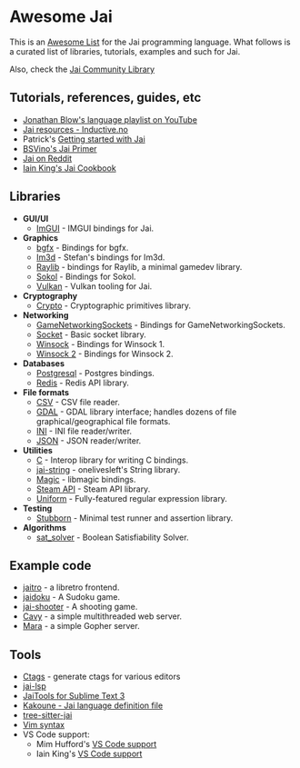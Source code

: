 # Awesome Jai

This is an [Awesome List](https://awesome.re) for the Jai programming language. What follows is a curated list of libraries, tutorials, examples and such for Jai.

Also, check the [Jai Community Library](https://github.com/Jai-Community/Jai-Community-Library/wiki)

## Tutorials, references, guides, etc

 * [Jonathan Blow's language playlist on YouTube](https://www.youtube.com/watch?v=TH9VCN6UkyQ&list=PLmV5I2fxaiCKfxMBrNsU1kgKJXD3PkyxO&ab_channel=JonathanBlow)
 * [Jai resources - Inductive.no](https://inductive.no/jai/)
 * Patrick's [Getting started with Jai](https://github.com/patrickgh3/jai-getting-started)
 * [BSVino's Jai Primer](https://github.com/BSVino/JaiPrimer/blob/master/JaiPrimer.md)
 * [Jai on Reddit](https://www.reddit.com/r/Jai/)
 * [Iain King's Jai Cookbook](https://github.com/onelivesleft/jai-cookbook)

## Libraries

 * **GUI/UI**
   * [ImGUI](https://github.com/kevinw/jai-imgui/) - IMGUI bindings for Jai.
 * **Graphics**
   * [bgfx](https://github.com/DrProfesor/jai-bgfx) - Bindings for bgfx.
   * [Im3d](https://github.com/ostef/jai-im3d) - Stefan's bindings for Im3d.
   * [Raylib](https://github.com/kevinw/raylib-jai) - bindings for Raylib, a minimal gamedev library.
   * [Sokol](https://github.com/judah-caruso/jai-sokol) - Bindings for Sokol.
   * [Vulkan](https://github.com/osor-io/Vulkan) - Vulkan tooling for Jai.
 * **Cryptography**
   * [Crypto](https://github.com/smari/jai-crypto) - Cryptographic primitives library.
 * **Networking**
   * [GameNetworkingSockets](https://github.com/Manquia/gns-jai) - Bindings for GameNetworkingSockets.
   * [Socket](https://github.com/smari/jai-socket) - Basic socket library.
   * [Winsock](https://github.com/judah-caruso/jai-winsock) - Bindings for Winsock 1.
   * [Winsock 2](https://github.com/judah-caruso/jai-winsock2) - Bindings for Winsock 2. 
 * **Databases**
   * [Postgresql](https://github.com/rluba/jai-postgres) - Postgres bindings.
   * [Redis](https://github.com/smari/jai-redis) - Redis API library.
 * **File formats**
   * [CSV](https://github.com/rluba/jai-csv) - CSV file reader.
   * [GDAL](https://github.com/smari/jai-gdal) - GDAL library interface; handles dozens of file graphical/geographical file formats.
   * [INI](https://github.com/smari/jai-ini) - INI file reader/writer.
   * [JSON](https://github.com/rluba/jason) - JSON reader/writer.
 * **Utilities**
   * [C](https://github.com/judah-caruso/C) - Interop library for writing C bindings. 
   * [jai-string](https://github.com/onelivesleft/jai-string) - onelivesleft's String library.
   * [Magic](https://github.com/smari/jai-magic) - libmagic bindings.
   * [Steam API](https://github.com/onelivesleft/jai-steam) - Steam API library.
   * [Uniform](https://github.com/rluba/uniform) - Fully-featured regular expression library.
 * **Testing**
   * [Stubborn](https://github.com/rluba/stubborn) - Minimal test runner and assertion library.
 * **Algorithms**
   * [sat_solver](https://github.com/danieljktan/sat_solver) - Boolean Satisfiability Solver.

## Example code

 * [jaitro](https://github.com/kevinw/jaitro) - a libretro frontend.
 * [jaidoku](https://github.com/mimhufford/jaidoku) - A Sudoku game.
 * [jai-shooter](https://github.com/kevinw/jai-shooter/) - A shooting game.
 * [Cavy](https://github.com/smari/Cavy) - a simple multithreaded web server.
 * [Mara](https://github.com/smari/Mara) - a simple Gopher server.

## Tools

 * [Ctags](https://github.com/rluba/jai-ctags) - generate ctags for various editors
 * [jai-lsp](https://github.com/Pyromuffin/jai-lsp)
 * [JaiTools for Sublime Text 3](https://github.com/RobinWragg/JaiTools)
 * [Kakoune - Jai language definition file](https://github.com/dgrisham/jai.kak)
 * [tree-sitter-jai](https://github.com/Pyromuffin/tree-sitter-jai)
 * [Vim syntax](https://github.com/rluba/jai.vim)
 * VS Code support:
   * Mim Hufford's [VS Code support](https://github.com/mimhufford/jai-language-support)
   * Iain King's [VS Code support](https://marketplace.visualstudio.com/items?itemName=onelivesleft.the-language)


 
